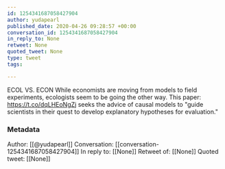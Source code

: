 ```yaml
---
id: 1254341687058427904
author: yudapearl
published_date: 2020-04-26 09:28:57 +00:00
conversation_id: 1254341687058427904
in_reply_to: None
retweet: None
quoted_tweet: None
type: tweet
tags:

---
```


ECOL VS. ECON
While economists are moving from models to field experiments, ecologists seem to be going the other way. This paper: https://t.co/dqLHEoNgZj
seeks the advice of causal models to "guide scientists in their quest to develop explanatory hypotheses for evaluation."

### Metadata

Author: [[@yudapearl]]
Conversation: [[conversation-1254341687058427904]]
In reply to: [[None]]
Retweet of: [[None]]
Quoted tweet: [[None]]
